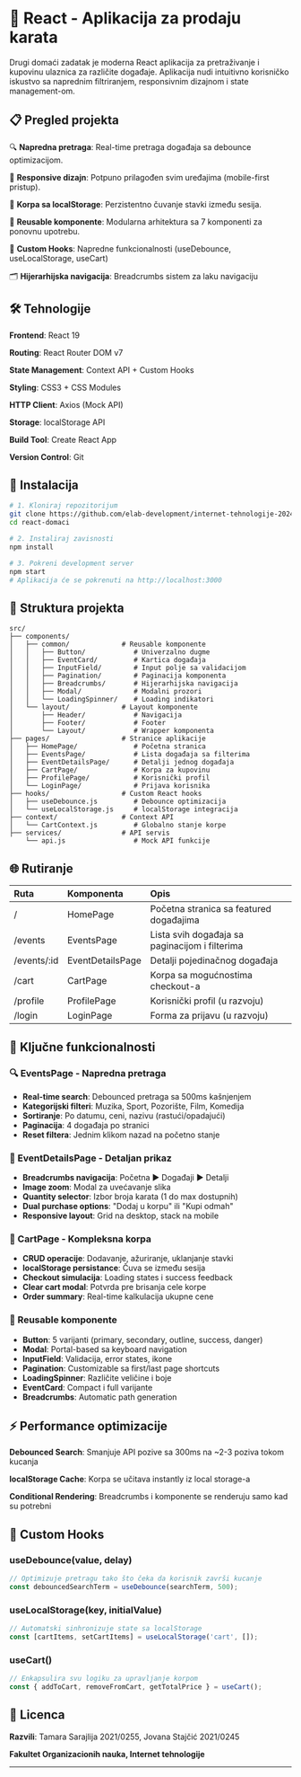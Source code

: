 # 🎫 React - Aplikacija za prodaju karata

Drugi domaći zadatak je moderna React aplikacija za pretraživanje i kupovinu ulaznica za različite događaje. Aplikacija nudi intuitivno korisničko iskustvo sa naprednim filtriranjem, responsivnim dizajnom i state management-om.

## 📋 Pregled projekta

🔍  **Napredna pretraga**: Real-time pretraga događaja sa debounce optimizacijom.

📱  **Responsive dizajn**: Potpuno prilagođen svim uređajima (mobile-first pristup).

🛒  **Korpa sa localStorage**: Perzistentno čuvanje stavki između sesija.

🧩  **Reusable komponente**: Modularna arhitektura sa 7 komponenti za ponovnu upotrebu.

🎯  **Custom Hooks**: Napredne funkcionalnosti (useDebounce, useLocalStorage, useCart)

🗂️  **Hijerarhijska navigacija**: Breadcrumbs sistem za laku navigaciju

## 🛠️ Tehnologije

**Frontend**: React 19 

**Routing**: React Router DOM v7

**State Management**: Context API + Custom Hooks

**Styling**: CSS3 + CSS Modules

**HTTP Client**: Axios (Mock API)

**Storage**: localStorage API

**Build Tool**: Create React App

**Version Control**: Git

## 🚀 Instalacija

```bash
# 1. Kloniraj repozitorijum
git clone https://github.com/elab-development/internet-tehnologije-2024-projekat-prodajaulaznica_2021_0255/
cd react-domaci

# 2. Instaliraj zavisnosti
npm install

# 3. Pokreni development server
npm start
# Aplikacija će se pokrenuti na http://localhost:3000
```

## 📁 Struktura projekta

```
src/
├── components/
│   ├── common/             # Reusable komponente
│   │   ├── Button/            # Univerzalno dugme
│   │   ├── EventCard/         # Kartica događaja
│   │   ├── InputField/        # Input polje sa validacijom
│   │   ├── Pagination/        # Paginacija komponenta
│   │   ├── Breadcrumbs/       # Hijerarhijska navigacija
│   │   ├── Modal/             # Modalni prozori
│   │   └── LoadingSpinner/    # Loading indikatori
│   └── layout/             # Layout komponente
│       ├── Header/            # Navigacija
│       ├── Footer/            # Footer
│       └── Layout/            # Wrapper komponenta
├── pages/                  # Stranice aplikacije
│   ├── HomePage/              # Početna stranica
│   ├── EventsPage/            # Lista događaja sa filterima
│   ├── EventDetailsPage/      # Detalji jednog događaja
│   ├── CartPage/              # Korpa za kupovinu
│   ├── ProfilePage/           # Korisnički profil
│   └── LoginPage/             # Prijava korisnika
├── hooks/                  # Custom React hooks
│   ├── useDebounce.js         # Debounce optimizacija
│   └── useLocalStorage.js     # localStorage integracija
├── context/                # Context API
│   └── CartContext.js         # Globalno stanje korpe
├── services/               # API servis
    └── api.js                 # Mock API funkcije
```
## 🌐 Rutiranje


| Ruta         | Komponenta      | Opis                                      |
| :----------- | :-------------- | :---------------------------------------- |
| /            | HomePage        | Početna stranica sa featured događajima   |
| /events      | EventsPage      | Lista svih događaja sa paginacijom i filterima |
| /events/:id  | EventDetailsPage| Detalji pojedinačnog događaja             |
| /cart        | CartPage        | Korpa sa mogućnostima checkout-a          |
| /profile     | ProfilePage     | Korisnički profil (u razvoju)             |
| /login       | LoginPage       | Forma za prijavu (u razvoju)              |

## 🎯 Ključne funkcionalnosti

### 🔍 EventsPage - Napredna pretraga

-   **Real-time search**: Debounced pretraga sa 500ms kašnjenjem
-   **Kategorijski filteri**: Muzika, Sport, Pozorište, Film, Komedija
-   **Sortiranje**: Po datumu, ceni, nazivu (rastući/opadajući)
-   **Paginacija**: 4 događaja po stranici
-   **Reset filtera**: Jednim klikom nazad na početno stanje

### 🎫 EventDetailsPage - Detaljan prikaz

-   **Breadcrumbs navigacija**: Početna ▶️ Događaji ▶️ Detalji
-   **Image zoom**: Modal za uvećavanje slika
-   **Quantity selector**: Izbor broja karata (1 do max dostupnih)
-   **Dual purchase options**: "Dodaj u korpu" ili "Kupi odmah"
-   **Responsive layout**: Grid na desktop, stack na mobile

### 🛒 CartPage - Kompleksna korpa

-   **CRUD operacije**: Dodavanje, ažuriranje, uklanjanje stavki
-   **localStorage persistance**: Čuva se između sesija
-   **Checkout simulacija**: Loading states i success feedback
-   **Clear cart modal**: Potvrda pre brisanja cele korpe
-   **Order summary**: Real-time kalkulacija ukupne cene

### 🧩 Reusable komponente

-   **Button**: 5 varijanti (primary, secondary, outline, success, danger)
-   **Modal**: Portal-based sa keyboard navigation
-   **InputField**: Validacija, error states, ikone
-   **Pagination**: Customizable sa first/last page shortcuts
-   **LoadingSpinner**: Različite veličine i boje
-   **EventCard**: Compact i full varijante
-   **Breadcrumbs**: Automatic path generation

## ⚡ Performance optimizacije

**Debounced Search**: Smanjuje API pozive sa 300ms na ~2-3 poziva tokom kucanja

**localStorage Cache**: Korpa se učitava instantly iz local storage-a

**Conditional Rendering**: Breadcrumbs i komponente se renderuju samo kad su potrebni



## 🔧 Custom Hooks

### useDebounce(value, delay)
```javascript
// Optimizuje pretragu tako što čeka da korisnik završi kucanje
const debouncedSearchTerm = useDebounce(searchTerm, 500);
```

### useLocalStorage(key, initialValue)
```javascript
// Automatski sinhronizuje state sa localStorage
const [cartItems, setCartItems] = useLocalStorage('cart', []);
```

### useCart()
```javascript
// Enkapsulira svu logiku za upravljanje korpom
const { addToCart, removeFromCart, getTotalPrice } = useCart();
```

## 📄 Licenca

**Razvili**: Tamara Sarajlija 2021/0255, Jovana Stajčić 2021/0245

**Fakultet Organizacionih nauka, Internet tehnologije**

----------
